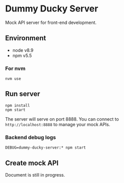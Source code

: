 # Dummy Ducky Server
Mock API server for front-end development.

## Environment
- node v8.9
- npm v5.5

### For nvm
```shell
nvm use
```

## Run server
```shell
npm install
npm start
```
The server will serve on port 8888. You can connect to `http://localhost:8888` to manage your mock APIs.

### Backend debug logs
```shell
DEBUG=dummy-ducky-server:* npm start
```

## Create mock API
Document is still in progress.